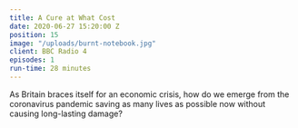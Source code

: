 ```yaml
---
title: A Cure at What Cost
date: 2020-06-27 15:20:00 Z
position: 15
image: "/uploads/burnt-notebook.jpg"
client: BBC Radio 4
episodes: 1
run-time: 28 minutes
---
```


As Britain braces itself for an economic crisis, how do we emerge from the coronavirus pandemic saving as many lives as possible now without causing long-lasting damage?